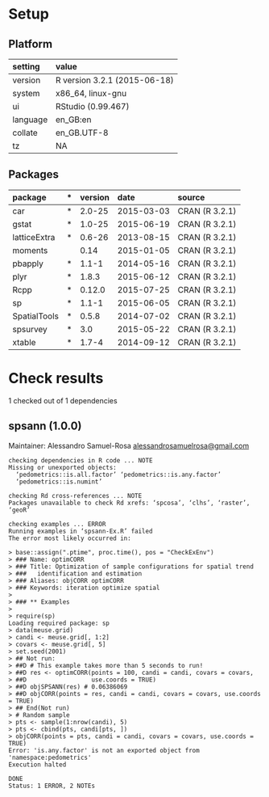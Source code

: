 # Setup

## Platform

|setting  |value                        |
|:--------|:----------------------------|
|version  |R version 3.2.1 (2015-06-18) |
|system   |x86_64, linux-gnu            |
|ui       |RStudio (0.99.467)           |
|language |en_GB:en                     |
|collate  |en_GB.UTF-8                  |
|tz       |NA                           |

## Packages

|package      |*  |version |date       |source         |
|:------------|:--|:-------|:----------|:--------------|
|car          |*  |2.0-25  |2015-03-03 |CRAN (R 3.2.1) |
|gstat        |*  |1.0-25  |2015-06-19 |CRAN (R 3.2.1) |
|latticeExtra |*  |0.6-26  |2013-08-15 |CRAN (R 3.2.1) |
|moments      |   |0.14    |2015-01-05 |CRAN (R 3.2.1) |
|pbapply      |*  |1.1-1   |2014-05-16 |CRAN (R 3.2.1) |
|plyr         |*  |1.8.3   |2015-06-12 |CRAN (R 3.2.1) |
|Rcpp         |*  |0.12.0  |2015-07-25 |CRAN (R 3.2.1) |
|sp           |*  |1.1-1   |2015-06-05 |CRAN (R 3.2.1) |
|SpatialTools |*  |0.5.8   |2014-07-02 |CRAN (R 3.2.1) |
|spsurvey     |*  |3.0     |2015-05-22 |CRAN (R 3.2.1) |
|xtable       |*  |1.7-4   |2014-09-12 |CRAN (R 3.2.1) |

# Check results
1 checked out of 1 dependencies 

## spsann (1.0.0)
Maintainer: Alessandro Samuel-Rosa <alessandrosamuelrosa@gmail.com>

```
checking dependencies in R code ... NOTE
Missing or unexported objects:
  ‘pedometrics::is.all.factor’ ‘pedometrics::is.any.factor’
  ‘pedometrics::is.numint’
```
```
checking Rd cross-references ... NOTE
Packages unavailable to check Rd xrefs: ‘spcosa’, ‘clhs’, ‘raster’, ‘geoR’
```
```
checking examples ... ERROR
Running examples in ‘spsann-Ex.R’ failed
The error most likely occurred in:

> base::assign(".ptime", proc.time(), pos = "CheckExEnv")
> ### Name: optimCORR
> ### Title: Optimization of sample configurations for spatial trend
> ###   identification and estimation
> ### Aliases: objCORR optimCORR
> ### Keywords: iteration optimize spatial
> 
> ### ** Examples
> 
> require(sp)
Loading required package: sp
> data(meuse.grid)
> candi <- meuse.grid[, 1:2]
> covars <- meuse.grid[, 5]
> set.seed(2001)
> ## Not run: 
> ##D # This example takes more than 5 seconds to run!
> ##D res <- optimCORR(points = 100, candi = candi, covars = covars,
> ##D                  use.coords = TRUE)
> ##D objSPSANN(res) # 0.06386069
> ##D objCORR(points = res, candi = candi, covars = covars, use.coords = TRUE)
> ## End(Not run)
> # Random sample
> pts <- sample(1:nrow(candi), 5)
> pts <- cbind(pts, candi[pts, ])
> objCORR(points = pts, candi = candi, covars = covars, use.coords = TRUE)
Error: 'is.any.factor' is not an exported object from 'namespace:pedometrics'
Execution halted
```
```
DONE
Status: 1 ERROR, 2 NOTEs
```

